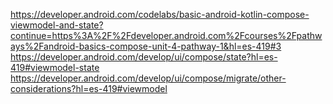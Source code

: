 https://developer.android.com/codelabs/basic-android-kotlin-compose-viewmodel-and-state?continue=https%3A%2F%2Fdeveloper.android.com%2Fcourses%2Fpathways%2Fandroid-basics-compose-unit-4-pathway-1&hl=es-419#3
https://developer.android.com/develop/ui/compose/state?hl=es-419#viewmodel-state
https://developer.android.com/develop/ui/compose/migrate/other-considerations?hl=es-419#viewmodel
